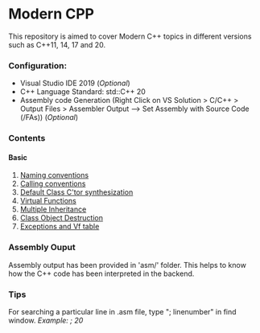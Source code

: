 # Modern CPP
<p>This repository is aimed to cover Modern C++ topics in different versions such as C++11, 14, 17 and 20.</p>

### Configuration:
- Visual Studio IDE 2019 (*Optional*)
- C++ Language Standard: std::C++ 20
- Assembly code Generation (Right Click on VS Solution > C/C++ > Output Files > Assembler Output --> Set Assembly with Source Code (/FAs)) (*Optional*)

### Contents

#### Basic
1. [Naming conventions](./Basic/1_Prog_NamingConv.cpp)
2. [Calling conventions](./Basic/2_Prog_CallingConv.cpp)
3. [Default Class C'tor synthesization](./Basic/3_Prog_Default_Ctor.cpp)
4. [Virtual Functions](./Basic/4_Virtual_Functions.cpp)
5. [Multiple Inheritance](./Basic/5_VirtualFunc_MultipleInheritance.cpp)
6. [Class Object Destruction](./Basic/6_rValue_and_DtorScope.cpp)
7. [Exceptions and Vf table](./Basic/7_exception.cpp)

### Assembly Ouput
Assembly output has been provided in 'asm/' folder. This helps to know how the C++ code has been interpreted in the backend.

### Tips
For searching a particular line in .asm file, type "; linenumber" in find window.
*Example: ; 20*

